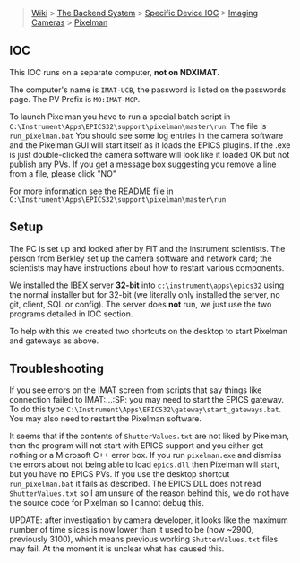 > [Wiki](Home) > [The Backend System](The-Backend-System) > [Specific Device IOC](Specific-Device-IOC) > [Imaging Cameras](Imaging-Cameras) > [Pixelman](Pixelman)

## IOC

This IOC runs on a separate computer, **not on NDXIMAT**. 

The computer's name is `IMAT-UCB`, the password is listed on the passwords page. The PV Prefix is `MO:IMAT-MCP`.

To launch Pixelman you have to run a special batch script in `C:\Instrument\Apps\EPICS32\support\pixelman\master\run`. The file is `run_pixelman.bat` You should see some log entries in the camera software and the Pixelman GUI will start itself as it loads the EPICS plugins. If the .exe is just double-clicked the camera software will look like it loaded OK but not publish any PVs.  If you get a message box suggesting you remove a line from a file, please click "NO"

For more information see the README file in `C:\Instrument\Apps\EPICS32\support\pixelman\master\run`

## Setup

The PC is set up and looked after by FIT and the instrument scientists. The person from Berkley set up the camera software and network card; the scientists may have instructions about how to restart various components.

We installed the IBEX server **32-bit** into `c:\instrument\apps\epics32` using the normal installer but for 32-bit (we literally only installed the server, no git, client, SQL or config). The server does **not** run, we just use the two programs detailed in IOC section.

To help with this we created two shortcuts on the desktop to start Pixelman and gateways as above.

## Troubleshooting

If you see errors on the IMAT screen from scripts that say things like connection failed to IMAT:...:SP: you may need to start the EPICS gateway.  To do this type `C:\Instrument\Apps\EPICS32\gateway\start_gateways.bat`.  You may also need to restart the Pixelman software.

It seems that if the contents of `ShutterValues.txt` are not liked by Pixelman, then the program will not start with EPICS support and you either get nothing or a Microsoft C++ error box. If you run `pixelman.exe` and dismiss the errors about not being able to load `epics.dll` then Pixelman will start, but you have no EPICS PVs. If you use the desktop shortcut `run_pixelman.bat` it fails as described. The EPICS DLL does not read `ShutterValues.txt` so I am unsure of the reason behind this, we do not have the source code for Pixelman so I cannot debug this.

UPDATE: after investigation by camera developer, it looks like the maximum number of time slices is now lower than it used to be (now ~2900, previously 3100), which means previous working `ShutterValues.txt` files may fail. At the moment it is unclear what has caused this.
